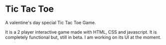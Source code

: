 Tic Tac Toe
===========

A valentine's day special Tic Tac Toe Game.

It is a 2 player interactive game made with HTML, CSS and javascript. It is completely functional but, still in beta. I am working on its UI at the moment.
